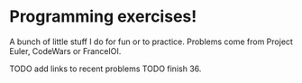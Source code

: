 # Programming exercises!

A bunch of little stuff I do for fun or to practice. Problems come from Project Euler, CodeWars or FranceIOI.

TODO add links to recent problems
TODO finish 36.

